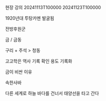 현장 강의
20241113T100000 20241123T100000

1920년대 투탕카멘 발굴됨

전방후원군

금 / 금동

구리 + 주석 > 청동

고고학은 역사 기록 확인 용도
기록화

금이 비싼 이유 

속한사바

다른 세계로 하늘 바다를 건너서 태양선을 타고 간다